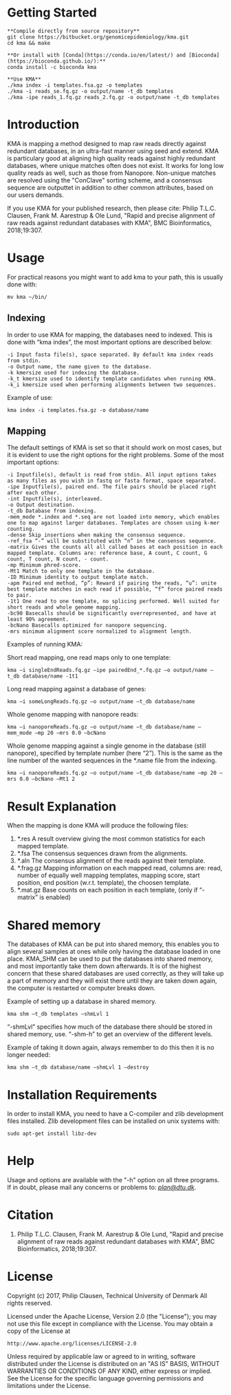# Getting Started #

```
**Compile directly from source repository** 
git clone https://bitbucket.org/genomicepidemiology/kma.git
cd kma && make

**Or install with [Conda](https://conda.io/en/latest/) and [Bioconda](https://bioconda.github.io/):**
conda install -c bioconda kma

**Use KMA**
./kma index -i templates.fsa.gz -o templates
./kma -i reads_se.fq.gz -o output/name -t_db templates
./kma -ipe reads_1.fq.gz reads_2.fq.gz -o output/name -t_db templates
```

# Introduction #
KMA is mapping a method designed to map raw reads directly against redundant databases, in an 
ultra-fast manner using seed and extend. KMA is particulary good at aligning 
high quality reads against highly redundant databases, where unique matches often does 
not exist. It works for long low quality reads as well, such as those from Nanopore. 
Non-unique matches are resolved using the "ConClave" sorting scheme, and a consensus sequence are outputtet
in addition to other common attributes, based on our users demands.

If you use KMA for your published research, then please cite:
Philip T.L.C. Clausen, Frank M. Aarestrup & Ole Lund, 
"Rapid and precise alignment of raw reads against redundant databases with KMA", 
BMC Bioinformatics, 2018;19:307.


# Usage #
For practical reasons you might want to add kma to your path, this is usually done with:

```
mv kma ~/bin/
```

## Indexing ##
In order to use KMA for mapping, the databases need to indexed. 
This is done with “kma index”, the most important options are described below:

```
-i Input fasta file(s), space separated. By default kma index reads from stdin.
-o Output name, the name given to the database.
-k kmersize used for indexing the database.
-k_t kmersize used to identify template candidates when running KMA.
-k_i kmersize used when performing alignments between two sequences.
```

Example of use:

```
kma index -i templates.fsa.gz -o database/name
```

## Mapping ##
The default settings of KMA is set so that it should work on most cases, 
but it is evident to use the right options for the right problems.
Some of the most important options:

```
-i Inputfile(s), default is read from stdin. All input options takes as many files as you wish in fastq or fasta format, space separated.
-ipe Inputfile(s), paired end. The file pairs should be placed right after each other.
-int Inputfile(s), interleaved.
-o Output destination.
-t_db Database from indexing.
-mem_mode *.index and *.seq are not loaded into memory, which enables one to map against larger databases. Templates are chosen using k-mer counting.
-dense Skip insertions when making the consensus sequence.
-ref_fsa “-” will be substituted with “n” in the consensus sequence.
-matrix Gives the counts all all called bases at each position in each mapped template. Columns are: reference base, A count, C count, G count, T count, N count, - count.
-mp Minimum phred-score.
-Mt1 Match to only one template in the database.
-ID Minimum identity to output template match.
-apm Paired end method, “p”: Reward if pairing the reads, “u”: unite best template matches in each read if possible, “f” force paired reads to pair.
-1t1 One read to one template, no splicing performed. Well suited for short reads and whole genome mapping.
-bc90 Basecalls should be significantly overrepresented, and have at least 90% agreement.
-bcNano Basecalls optimized for nanopore sequencing.
-mrs minimum alignment score normalized to alignment length.
```

Examples of running KMA:

Short read mapping, one read maps only to one template:
```
kma –i singleEndReads.fq.gz –ipe pairedEnd_*.fq.gz –o output/name –t_db database/name -1t1
```

Long read mapping against a database of genes:
```
kma –i someLongReads.fq.gz –o output/name –t_db database/name
```

Whole genome mapping with nanopore reads:
```
kma –i nanoporeReads.fq.gz –o output/name –t_db database/name –mem_mode –mp 20 –mrs 0.0 –bcNano
```

Whole genome mapping against a single genome in the database (still nanopore), specified by template number (here “2”).
This is the same as the line number of the wanted sequences in the \*.name file from the indexing.
```
kma –i nanoporeReads.fq.gz –o output/name –t_db database/name –mp 20 –mrs 0.0 –bcNano –Mt1 2
```


# Result Explanation #
When the mapping is done KMA will produce the following files:

1. \*.res A result overview giving the most common statistics for each mapped template.
2. \*.fsa The consensus sequences drawn from the alignments.
3. \*.aln The consensus alignment of the reads against their template.
4. \*.frag.gz Mapping information on each mapped read, columns are: read, number of equally well mapping templates, mapping score, start position, end position (w.r.t. template), the choosen template.
5. \*.mat.gz Base counts on each position in each template, (only if “-matrix” is enabled)

# Shared memory #
The databases of KMA can be put into shared memory, this enables you to align several 
samples at ones while only having the database loaded in one place. 
KMA_SHM can be used to put the databases into shared memory, and most importantly take them 
down afterwards. It is of the highest concern that these shared databases are used correctly, 
as they will take up a part of memory and they will exist there until they are taken down again, 
the computer is restarted or computer breaks down.

Example of setting up a database in shared memory.
```
kma shm –t_db templates –shmLvl 1
```

“-shmLvl” specifies how much of the database there should be stored in shared memory, use.
“-shm-h” to get an overview of the different levels.

Example of taking it down again, always remember to do this then it is no longer needed:
```
kma shm –t_db database/name –shmLvl 1 –destroy
```

# Installation Requirements #
In order to install KMA, you need to have a C-compiler and zlib development files installed.
Zlib development files can be installed on unix systems with:
```
sudo apt-get install libz-dev
```

# Help #
Usage and options are available with the "-h" option on all three programs.
If in doubt, please mail any concerns or problems to: *plan@dtu.dk*.

# Citation #
1. Philip T.L.C. Clausen, Frank M. Aarestrup & Ole Lund, "Rapid and precise alignment of raw reads against redundant databases with KMA", BMC Bioinformatics, 2018;19:307.

# License #
Copyright (c) 2017, Philip Clausen, Technical University of Denmark
All rights reserved.

Licensed under the Apache License, Version 2.0 (the "License");
you may not use this file except in compliance with the License.
You may obtain a copy of the License at

	http://www.apache.org/licenses/LICENSE-2.0

Unless required by applicable law or agreed to in writing, software
distributed under the License is distributed on an "AS IS" BASIS,
WITHOUT WARRANTIES OR CONDITIONS OF ANY KIND, either express or implied.
See the License for the specific language governing permissions and
limitations under the License.
